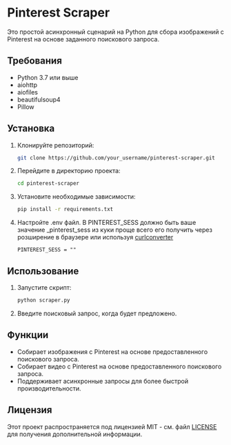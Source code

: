 # Pinterest Scraper

Это простой асинхронный сценарий на Python для сбора изображений с Pinterest на основе заданного поискового запроса.

## Требования
- Python 3.7 или выше
- aiohttp
- aiofiles
- beautifulsoup4
- Pillow

## Установка
1. Клонируйте репозиторий:
   ```bash
   git clone https://github.com/your_username/pinterest-scraper.git
   ```
2. Перейдите в директорию проекта:
   ```bash
   cd pinterest-scraper
   ```
3. Установите необходимые зависимости:
   ```bash
   pip install -r requirements.txt
   ```
4. Настройте .env файл. В PINTEREST_SESS должно быть ваше значение _pinterest_sess из куки проще всего его получить через розширение в браузере или используя [curlconverter](https://curlconverter.com/python/)
    ```env
    PINTEREST_SESS = ""
    ```
## Использование
1. Запустите скрипт:
   ```bash
   python scraper.py
   ```
2. Введите поисковый запрос, когда будет предложено.

## Функции
- Собирает изображения с Pinterest на основе предоставленного поискового запроса.
- Собирает видео с Pinterest на основе предоставленного поискового запроса. 
- Поддерживает асинхронные запросы для более быстрой производительности.


## Лицензия
Этот проект распространяется под лицензией MIT - см. файл [LICENSE](LICENSE) для получения дополнительной информации.